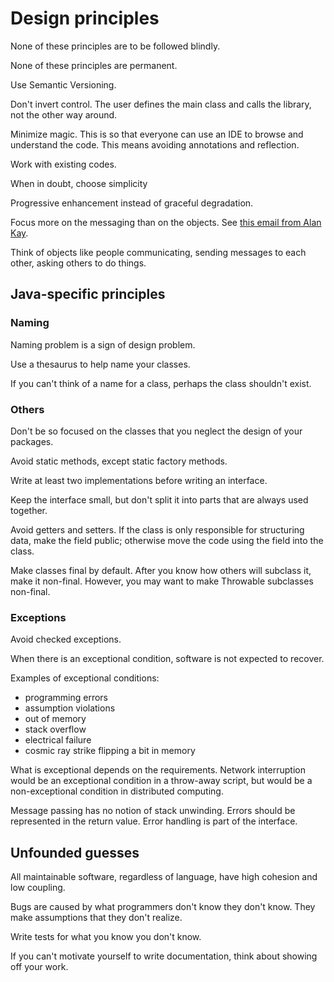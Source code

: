 # Design principles

None of these principles are to be followed blindly.

None of these principles are permanent.

Use Semantic Versioning.

Don't invert control.
The user defines the main class and calls the library,
not the other way around.

Minimize magic.
This is so that everyone can use an IDE
to browse and understand the code.
This means avoiding annotations and reflection.

Work with existing codes.

When in doubt, choose simplicity

Progressive enhancement instead of graceful degradation.

Focus more on the messaging than on the objects.
See [this email from Alan Kay](http://lists.squeakfoundation.org/pipermail/squeak-dev/1998-October/017019.html).

Think of objects like people communicating,
sending messages to each other,
asking others to do things.

## Java-specific principles

### Naming

Naming problem is a sign of design problem.

Use a thesaurus to help name your classes.

If you can't think of a name for a class,
perhaps the class shouldn't exist.

### Others

Don't be so focused on the classes that
you neglect the design of your packages.

Avoid static methods, except static factory methods.

Write at least two implementations before writing an interface.

Keep the interface small, but don't split
it into parts that are always used together.

Avoid getters and setters.
If the class is only responsible for structuring data, make the field public;
otherwise move the code using the field into the class.

Make classes final by default.
After you know how others will subclass it, make it non-final.
However, you may want to make Throwable subclasses non-final.

### Exceptions

Avoid checked exceptions.

When there is an exceptional condition,
software is not expected to recover.

Examples of exceptional conditions:

- programming errors
- assumption violations
- out of memory
- stack overflow
- electrical failure
- cosmic ray strike flipping a bit in memory

What is exceptional depends on the requirements.
Network interruption would be an exceptional condition in a throw-away script,
but would be a non-exceptional condition in distributed computing.

Message passing has no notion of stack unwinding.
Errors should be represented in the return value.
Error handling is part of the interface.

## Unfounded guesses

All maintainable software, regardless of language,
have high cohesion and low coupling.

Bugs are caused by what programmers don't know they don't know.
They make assumptions that they don't realize.

Write tests for what you know you don't know.

If you can't motivate yourself to write documentation,
think about showing off your work.
